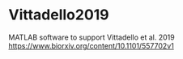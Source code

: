 # Vittadello2019
MATLAB software to support Vittadello et al. 2019
https://www.biorxiv.org/content/10.1101/557702v1
